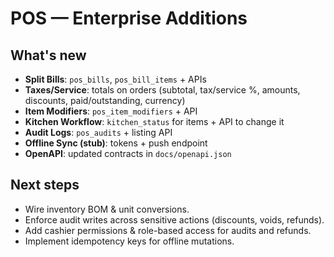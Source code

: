# POS — Enterprise Additions

## What's new
- **Split Bills**: `pos_bills`, `pos_bill_items` + APIs
- **Taxes/Service**: totals on orders (subtotal, tax/service %, amounts, discounts, paid/outstanding, currency)
- **Item Modifiers**: `pos_item_modifiers` + API
- **Kitchen Workflow**: `kitchen_status` for items + API to change it
- **Audit Logs**: `pos_audits` + listing API
- **Offline Sync (stub)**: tokens + push endpoint
- **OpenAPI**: updated contracts in `docs/openapi.json`

## Next steps
- Wire inventory BOM & unit conversions.
- Enforce audit writes across sensitive actions (discounts, voids, refunds).
- Add cashier permissions & role-based access for audits and refunds.
- Implement idempotency keys for offline mutations.
